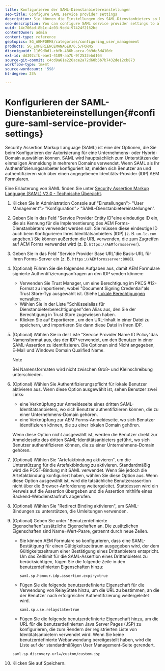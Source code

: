 ```yaml
---
title: Konfigurieren der SAML-Dienstanbietereinstellungen
seo-title: Configure SAML service provider settings
description: Sie können die Einstellungen des SAML-Dienstanbieters so konfigurieren, dass sich Benutzer über einen angegebenen Identitätsanbieter (IDP) von Drittanbietern bei AEM Formularen anmelden und authentifizieren können.
seo-description: You can configure SAML service provider settings to allow users to login and authenticate to AEM forms via a specified third-party identity provider (IDP).
uuid: 14c706ad-8b1c-4c03-9cd4-97424f2162bc
contentOwner: admin
content-type: reference
geptopics: SG_AEMFORMS/categories/configuring_user_management
products: SG_EXPERIENCEMANAGER/6.5/FORMS
discoiquuid: 1169d0d1-cbfb-486b-acca-9b9de3d410dc
exl-id: dd302cfb-eae1-4189-aa7b-9f2533ebd164
source-git-commit: c4cd9a61a226ace2a72d60b5b7b7432de12cb873
workflow-type: tm+mt
source-wordcount: '598'
ht-degree: 25%

---
```


# Konfigurieren der SAML-Dienstanbietereinstellungen{#configure-saml-service-provider-settings}

Security Assertion Markup Language (SAML) ist eine der Optionen, die Sie beim Konfigurieren der Autorisierung für eine Unternehmens- oder Hybrid-Domain auswählen können. SAML wird hauptsächlich zum Unterstützen der einmaligen Anmeldung in mehreren Domains verwendet. Wenn SAML als Ihr Authentifizierungsanbieter konfiguriert ist, melden sich Benutzer an und authentifizieren sich über einen angegebenen Identitäts-Provider (IDP) AEM Formularen.

Eine Erläuterung von SAML finden Sie unter [Security Assertion Markup Language (SAML) V2.0 - Technische Übersicht](https://www.oasis-open.org/committees/download.php/20645/sstc-saml-tech-overview-2%200-draft-10.pdf).

1. Klicken Sie in Administration Console auf &quot;Einstellungen&quot;> &quot;User Management&quot;> &quot;Konfiguration&quot;> &quot;SAML-Dienstanbietereinstellungen&quot;.
1. Geben Sie in das Feld &quot;Service Provider Entity ID&quot;eine eindeutige ID ein, die als Kennung für die Implementierung des AEM Forms-Dienstanbieters verwendet werden soll. Sie müssen diese eindeutige ID auch beim Konfigurieren Ihres Identitätsanbieters (IDP) (z. B. `um.lc.com` angeben.) Sie können außerdem die URL verwenden, die zum Zugreifen auf AEM Forms verwendet wird (z. B. `https://AEMformsserver`).
1. Geben Sie in das Feld &quot;Service Provider Base URL&quot;die Basis-URL für Ihren Forms-Server ein (z. B. `https://AEMformsserver:8080`).
1. (Optional) Führen Sie die folgenden Aufgaben aus, damit AEM Formulare signierte Authentifizierungsanfragen an den IDP senden können:

   * Verwenden Sie Trust Manager, um eine Berechtigung im PKCS #12-Format zu importieren, wobei &quot;Document Signing Credential&quot;als Trust Store-Typ ausgewählt ist. (Siehe [Lokale Berechtigungen verwalten](/help/forms/using/admin-help/local-credentials.md#managing-local-credentials).
   * Wählen Sie in der Liste &quot;Schlüsselalias für Dienstanbieterberechtigungen&quot;den Alias aus, den Sie der Berechtigung in Trust Store zugewiesen haben.
   * Klicken Sie auf Exportieren , um den URL-Inhalt in einer Datei zu speichern, und importieren Sie dann diese Datei in Ihren IDP.

1. (Optional) Wählen Sie in der Liste &quot;Service Provider Name ID Policy&quot;das Namensformat aus, das der IDP verwendet, um den Benutzer in einer SAML-Assertion zu identifizieren. Die Optionen sind Nicht angegeben, E-Mail und Windows Domain Qualified Name.

   >[!NOTE]
   >
   >Bei Namensformaten wird nicht zwischen Groß- und Kleinschreibung unterschieden.

1. (Optional) Wählen Sie Authentifizierungspflicht für lokale Benutzer aktivieren aus. Wenn diese Option ausgewählt ist, sehen Benutzer zwei Links:

   * eine Verknüpfung zur Anmeldeseite eines dritten SAML-Identitätsanbieters, wo sich Benutzer authentifizieren können, die zu einer Unternehmens-Domain gehören.
   * eine Verknüpfung zur AEM Forms-Anmeldeseite, wo sich Benutzer identifizieren können, die zu einer lokalen Domain gehören.

   Wenn diese Option nicht ausgewählt ist, werden die Benutzer direkt zur Anmeldeseite des dritten SAML-Identitätsanbieters geführt, wo sich Benutzer authentifizieren können, die zu einer Unternehmens-Domain gehören.

1. (Optional) Wählen Sie &quot;Artefaktbindung aktivieren&quot;, um die Unterstützung für die Artefaktbindung zu aktivieren. Standardmäßig wird die POST-Bindung mit SAML verwendet. Wenn Sie jedoch die Artefaktbindung konfiguriert haben, wählen Sie diese Option aus. Wenn diese Option ausgewählt ist, wird die tatsächliche Benutzerassertion nicht über die Browser-Anforderung weitergeleitet. Stattdessen wird ein Verweis auf die Assertion übergeben und die Assertion mithilfe eines Backend-Webdienstaufrufs abgerufen.
1. (Optional) Wählen Sie &quot;Redirect Binding aktivieren&quot;, um SAML-Bindungen zu unterstützen, die Umleitungen verwenden.
1. (Optional) Geben Sie unter &quot;Benutzerdefinierte Eigenschaften&quot;zusätzliche Eigenschaften an. Die zusätzlichen Eigenschaften sind Name=Wert-Paare, getrennt durch neue Zeilen.

   * Sie können AEM Formulare so konfigurieren, dass eine SAML-Bestätigung für einen Gültigkeitszeitraum ausgegeben wird, der dem Gültigkeitszeitraum einer Bestätigung eines Drittanbieters entspricht. Um das Zeitlimit für die SAML-Assertion eines Drittanbieters zu berücksichtigen, fügen Sie die folgende Zeile in den benutzerdefinierten Eigenschaften hinzu:

     `saml.sp.honour.idp.assertion.expiry=true`

   * Fügen Sie die folgende benutzerdefinierte Eigenschaft für die Verwendung von RelayState hinzu, um die URL zu bestimmen, an die der Benutzer nach erfolgreicher Authentifizierung weitergeleitet wird.

     `saml.sp.use.relaystate=true`

   * Fügen Sie die folgende benutzerdefinierte Eigenschaft hinzu, um die URL für die benutzerdefinierten Java Server Pages (JSP) zu konfigurieren, die zum Rendern der registrierten Liste von Identitätsanbietern verwendet wird. Wenn Sie keine benutzerdefinierte Webanwendung bereitgestellt haben, wird die Liste auf der standardmäßigen User Management-Seite gerendert.

   `saml.sp.discovery.url=/custom/custom.jsp`

1. Klicken Sie auf Speichern.
